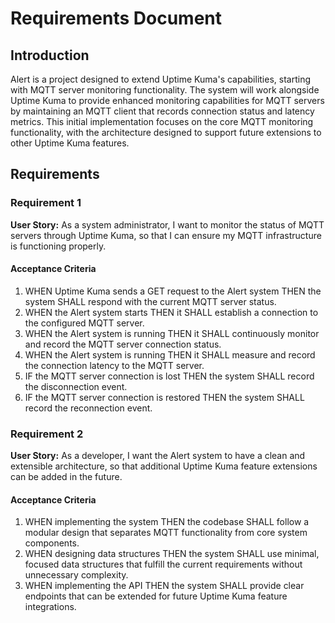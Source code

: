 # Requirements Document

## Introduction

Alert is a project designed to extend Uptime Kuma's capabilities, starting with
MQTT server monitoring functionality. The system will work alongside Uptime Kuma
to provide enhanced monitoring capabilities for MQTT servers by maintaining an
MQTT client that records connection status and latency metrics. This initial
implementation focuses on the core MQTT monitoring functionality, with the
architecture designed to support future extensions to other Uptime Kuma
features.

## Requirements

### Requirement 1

**User Story:** As a system administrator, I want to monitor the status of MQTT
servers through Uptime Kuma, so that I can ensure my MQTT infrastructure is
functioning properly.

#### Acceptance Criteria

1. WHEN Uptime Kuma sends a GET request to the Alert system THEN the system
   SHALL respond with the current MQTT server status.
2. WHEN the Alert system starts THEN it SHALL establish a connection to the
   configured MQTT server.
3. WHEN the Alert system is running THEN it SHALL continuously monitor and
   record the MQTT server connection status.
4. WHEN the Alert system is running THEN it SHALL measure and record the
   connection latency to the MQTT server.
5. IF the MQTT server connection is lost THEN the system SHALL record the
   disconnection event.
6. IF the MQTT server connection is restored THEN the system SHALL record the
   reconnection event.

### Requirement 2

**User Story:** As a developer, I want the Alert system to have a clean and
extensible architecture, so that additional Uptime Kuma feature extensions can
be added in the future.

#### Acceptance Criteria

1. WHEN implementing the system THEN the codebase SHALL follow a modular design
   that separates MQTT functionality from core system components.
2. WHEN designing data structures THEN the system SHALL use minimal, focused
   data structures that fulfill the current requirements without unnecessary
   complexity.
3. WHEN implementing the API THEN the system SHALL provide clear endpoints that
   can be extended for future Uptime Kuma feature integrations.
